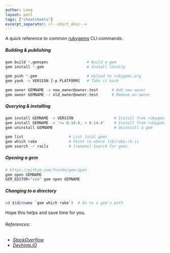 ```yaml
---
author: Long
layout: post
tags: ["cheatsheets"]
excerpt_separator: <!--short_desc-->
---
```


A quick reference to common <a href="https://guides.rubygems.org/command-reference" target="_blank">rubygems</a> CLI commands.
<!--short_desc-->

##### Building & publishing

```sh
gem build *.gemspec                 # Build a gem
gem install *.gem                   # Install locally

gem push *.gem                      # Upload to rubygems.org
gem yank -v VERSION [-p PLATFORM]   # Take it back

gem owner GEMNAME -a new_owner@owner.test      # Add new owner
gem owner GEMNAME -r old_owner@owner.test      # Remove an owner
```

##### Querying & installing

```sh
gem install GEMNAME -v VERSION                  # Install from rubygems.org
gem install GEMNAME -v '>= 0.14.0, < 0.14.4'    # Install from rubygems.org
gem uninstall GEMNAME                           # Uninstall a gem

gem list                    # List local gems
gem which rake              # Point to where lib/rake.rb is
gem search -r rails         # [remote] Search for gems
```

##### Opening a gem

```sh
# https://github.com/fnando/gem-open
gem open GEMNAME
GEM_EDITOR="vim" gem open GEMNAME
```

##### Changing to a directory

```sh
cd $(dirname `gem which rake`)  # Go to a gem's path
```

Hope this helps and save time for you.

###### References:
- <a href="https://stackoverflow.com/questions/17026441/ruby-how-to-install-a-specific-version-of-a-ruby-gem" target="_blank">_StackOverflow_</a>
- <a href="https://devhints.io/rubygems" target="_blank">_Devhints.IO_</a>